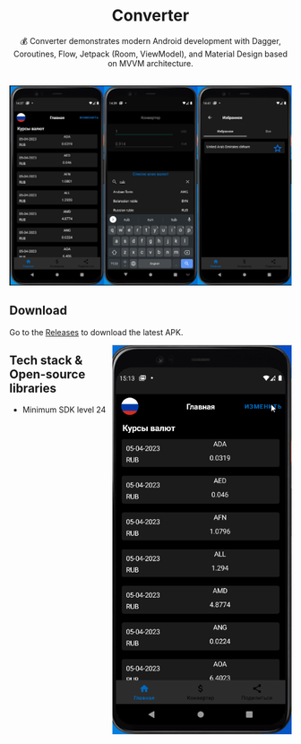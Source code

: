 <h1 align="center">Converter</h1>


<p align="center">  
💰 Converter demonstrates modern Android development with Dagger, Coroutines, Flow, Jetpack (Room, ViewModel), and Material Design based on MVVM architecture.
</p>
</br>

<img src="/preview/screenshot.png"/>


## Download
Go to the [Releases]() to download the latest APK.

<img src="/preview/preview.gif" align="right" width="320"/>


## Tech stack & Open-source libraries
- Minimum SDK level 24

